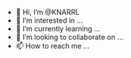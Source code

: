 - 👋 Hi, I’m @KNARRL
- 👀 I’m interested in ...
- 🌱 I’m currently learning ...
- 💞️ I’m looking to collaborate on ...
- 📫 How to reach me ...

<!---
KNARRL/KNARRL is a ✨ special ✨ repository because its `README.md` (this file) appears on your GitHub profile.
You can click the Preview link to take a look at your changes.
--->
